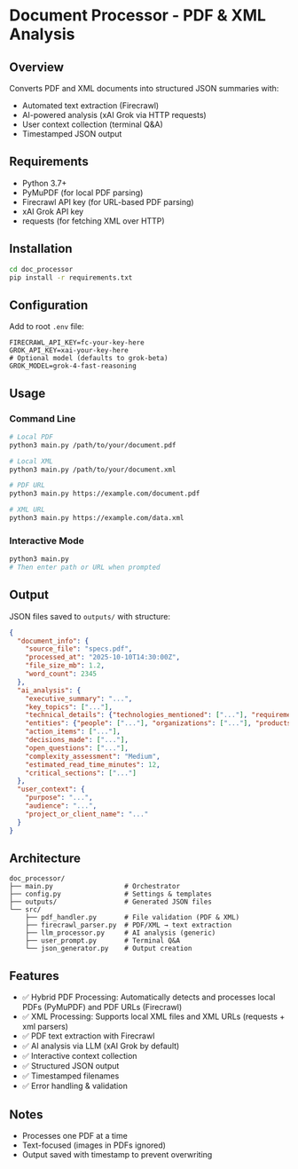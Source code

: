 # Document Processor - PDF & XML Analysis


## Overview

Converts PDF and XML documents into structured JSON summaries with:
- Automated text extraction (Firecrawl)
- AI-powered analysis (xAI Grok via HTTP requests)
- User context collection (terminal Q&A)
- Timestamped JSON output

## Requirements

- Python 3.7+
- PyMuPDF (for local PDF parsing)
- Firecrawl API key (for URL-based PDF parsing)
- xAI Grok API key
- requests (for fetching XML over HTTP)

## Installation

```bash
cd doc_processor
pip install -r requirements.txt
```

## Configuration

Add to root `.env` file:

```
FIRECRAWL_API_KEY=fc-your-key-here
GROK_API_KEY=xai-your-key-here
# Optional model (defaults to grok-beta)
GROK_MODEL=grok-4-fast-reasoning
```

## Usage

### Command Line

```bash
# Local PDF
python3 main.py /path/to/your/document.pdf

# Local XML
python3 main.py /path/to/your/document.xml

# PDF URL
python3 main.py https://example.com/document.pdf

# XML URL
python3 main.py https://example.com/data.xml
```

### Interactive Mode

```bash
python3 main.py
# Then enter path or URL when prompted
```

## Output

JSON files saved to `outputs/` with structure:

```json
{
  "document_info": {
    "source_file": "specs.pdf",
    "processed_at": "2025-10-10T14:30:00Z",
    "file_size_mb": 1.2,
    "word_count": 2345
  },
  "ai_analysis": {
    "executive_summary": "...",
    "key_topics": ["..."],
    "technical_details": {"technologies_mentioned": ["..."], "requirements": ["..."], "constraints": ["..."]},
    "entities": {"people": ["..."], "organizations": ["..."], "products": ["..."], "dates": ["..."]},
    "action_items": ["..."],
    "decisions_made": ["..."],
    "open_questions": ["..."],
    "complexity_assessment": "Medium",
    "estimated_read_time_minutes": 12,
    "critical_sections": ["..."]
  },
  "user_context": {
    "purpose": "...",
    "audience": "...",
    "project_or_client_name": "..."
  }
}
```

## Architecture

```
doc_processor/
├── main.py                  # Orchestrator
├── config.py                # Settings & templates
├── outputs/                 # Generated JSON files
└── src/
    ├── pdf_handler.py       # File validation (PDF & XML)
    ├── firecrawl_parser.py  # PDF/XML → text extraction
    ├── llm_processor.py     # AI analysis (generic)
    ├── user_prompt.py       # Terminal Q&A
    └── json_generator.py    # Output creation
```

## Features

- ✅ Hybrid PDF Processing: Automatically detects and processes local PDFs (PyMuPDF) and PDF URLs (Firecrawl)
- ✅ XML Processing: Supports local XML files and XML URLs (requests + xml parsers)
- ✅ PDF text extraction with Firecrawl
- ✅ AI analysis via LLM (xAI Grok by default)
- ✅ Interactive context collection
- ✅ Structured JSON output
- ✅ Timestamped filenames
- ✅ Error handling & validation

## Notes

- Processes one PDF at a time
- Text-focused (images in PDFs ignored)
- Output saved with timestamp to prevent overwriting
